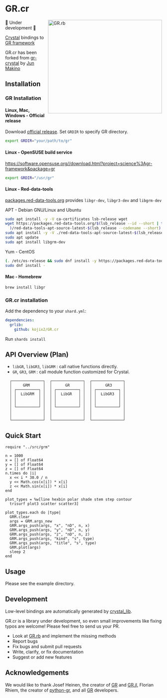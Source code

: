 # GR.cr

<a href="https://github.com/red-data-tools/GR.rb"><img alt="GR.rb" src="https://user-images.githubusercontent.com/5798442/124949370-76312280-e04c-11eb-8e1e-e3a092284584.png" width="366" height="300" align="right"></a>

:construction: Under development :construction:

[Crystal](https://github.com/crystal-lang/crystal) bindings to [GR framework](https://github.com/sciapp/gr)

GR.cr has been forked from [gr-crystal](https://github.com/jmakino/gr-crystal) by [Jun Makino](https://github.com/jmakino)

## Installation

### GR Installation

#### Linux, Mac, Windows - Official release

Download [official release](https://github.com/sciapp/gr/releases).
Set `GRDIR` to specify GR directory.

```sh
export GRDIR="your/path/to/gr"
```

#### Linux - OpenSUSE build service

https://software.opensuse.org//download.html?project=science%3Agr-framework&package=gr

```sh
export GRDIR="/usr/gr"
```

#### Linux - Red-data-tools

[packages.red-data-tools.org](https://github.com/red-data-tools/packages.red-data-tools.org) provides `libgr-dev`, `libgr3-dev` and `libgrm-dev`

APT - Debian GNU/Linux and Ubuntu 

```sh
sudo apt install -y -V ca-certificates lsb-release wget
wget https://packages.red-data-tools.org/$(lsb_release --id --short | tr 'A-Z' 'a-z'\
  )/red-data-tools-apt-source-latest-$(lsb_release --codename --short).deb
sudo apt install -y -V ./red-data-tools-apt-source-latest-$(lsb_release --codename --short).deb
sudo apt update
sudo apt install libgrm-dev
```

Yum - CentOS

```sh
(. /etc/os-release && sudo dnf install -y https://packages.red-data-tools.org/centos/${VERSION_ID}/red-data-tools-release-latest.noarch.rpm)
sudo dnf install -
```

#### Mac - Homebrew

```sh
brew install libgr
```

### GR.cr installation

Add the dependency to your `shard.yml`:

```yaml
dependencies:
  grlib:
    github: kojix2/GR.cr
```

Run `shards install`

## API Overview (Plan)

* `libGR`, `libGR3`, `libGRM` : call native functions directly.
* `GR`, `GR3`, `GRM` : call module function customized for Crystal.

```
  ┌──────────────┐  ┌──────────────┐  ┌──────────────┐
  │     GRM      │  │      GR      │  │      GR3     │
  │ ┌──────────┐ │  │ ┌──────────┐ │  │ ┌──────────┐ │
  │ │  LibGRM  │ │  │ │  LibGR   │ │  │ │  LibGR3  │ │
  │ │          │ │  │ │          │ │  │ │          │ │
  │ │          │ │  │ │          │ │  │ │          │ │
  │ └──────────┘ │  │ └──────────┘ │  │ └──────────┘ │
  │              │  │              │  │              │
  │              │  │              │  │              │
  └──────────────┘  └──────────────┘  └──────────────┘
```

## Quick Start

```crystal
require "../src/grm"

n = 1000
x = [] of Float64
y = [] of Float64
z = [] of Float64
n.times do |i|
  x << i * 30.0 / n
  y << Math.cos(x[i]) * x[i]
  z << Math.sin(x[i]) * x[i]
end

plot_types = %w[line hexbin polar shade stem step contour
  trisurf plot3 scatter scatter3]

plot_types.each do |type|
  GRM.clear
  args = GRM.args_new
  GRM.args_push(args, "x", "nD", n, x)
  GRM.args_push(args, "y", "nD", n, y)
  GRM.args_push(args, "z", "nD", n, z)
  GRM.args_push(args, "kind", "s", type)
  GRM.args_push(args, "title", "s", type)
  GRM.plot(args)
  sleep 2
end
```

## Usage

Please see the example directory.

## Development

Low-level bindings are automatically generated by [crystal_lib](https://github.com/crystal-lang/crystal_lib).

GR.cr is a library under development, so even small improvements like fixing typos are welcome! Please feel free to send us your PR.

* Look at [GR.rb](https://github.com/red-data-tools/GR.rb) and implement the missing methods
* Report bugs
* Fix bugs and submit pull requests
* Write, clarify, or fix documentation
* Suggest or add new features

## Acknowledgements

We would like to thank Josef Heinen, the creator of [GR](https://github.com/sciapp/gr) and [GR.jl](https://github.com/jheinen/GR.jl), Florian Rhiem, the creator of [python-gr](https://github.com/sciapp/python-gr), and all [GR](https://github.com/sciapp/gr) developers.
